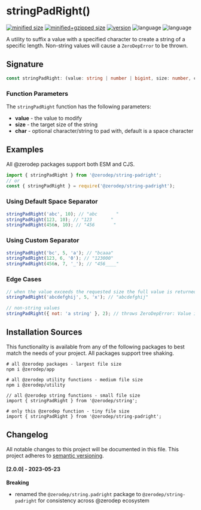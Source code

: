 # stringPadRight()

[![minified size](https://img.shields.io/bundlephobia/min/@zerodep/string-padright?style=flat-square&color=blue)](https://bundlephobia.com/package/@zerodep/string-padright)
[![minified+gzipped size](https://img.shields.io/bundlephobia/minzip/@zerodep/string-padright?style=flat-square&color=blue)](https://bundlephobia.com/package/@zerodep/string-padright)
[![version](https://img.shields.io/npm/v/@zerodep/string-padright?style=flat-square&color=blue)](https://www.npmjs.com/package/@zerodep/string-padright)
![language](https://img.shields.io/github/languages/top/cdepage/zerodep?style=flat-square)
![language](https://img.shields.io/badge/types-included-blue?style=flat-square)

A utility to suffix a value with a specified character to create a string of a specific length. Non-string values will cause a `ZeroDepError` to be thrown.

## Signature

```typescript
const stringPadRight: (value: string | number | bigint, size: number, char?: string) => string;
```

### Function Parameters

The `stringPadRight` function has the following parameters:

- **value** - the value to modify
- **size** - the target size of the string
- **char** - optional character/string to pad with, default is a space character

## Examples

All @zerodep packages support both ESM and CJS.

```javascript
import { stringPadRight } from '@zerodep/string-padright';
// or
const { stringPadRight } = require('@zerodep/string-padright');
```

### Using Default Space Separator

```javascript
stringPadRight('abc', 10); // "abc       "
stringPadRight(123, 10); // "123       "
stringPadRight(456n, 10); // "456       "
```

### Using Custom Separator

```javascript
stringPadRight('bc', 5, 'a'); // "bcaaa"
stringPadRight(123, 6, '0'); // "123000"
stringPadRight(456n, 7, '_'); // "456____"
```

### Edge Cases

```javascript
// when the value exceeds the requested size the full value is returned
stringPadRight('abcdefghij', 5, 'x'); // "abcdefghij"

// non-string values
stringPadRight({ not: 'a string' }, 2); // throws ZeroDepError: Value is not a string
```

## Installation Sources

This functionality is available from any of the following packages to best match the needs of your project. All packages support tree shaking.

```shell
# all @zerodep packages - largest file size
npm i @zerodep/app

# all @zerodep utility functions - medium file size
npm i @zerodep/utility

// all @zerodep string functions - small file size
import { stringPadRight } from '@zerodep/string';

# only this @zerodep function - tiny file size
import { stringPadRight } from '@zerodep/string-padright';
```

## Changelog

All notable changes to this project will be documented in this file. This project adheres to [semantic versioning](https://semver.org/spec/v2.0.0.html).

#### [2.0.0] - 2023-05-23

**Breaking**

- renamed the `@zerodep/string.padright` package to `@zerodep/string-padright` for consistency across @zerodep ecosystem
